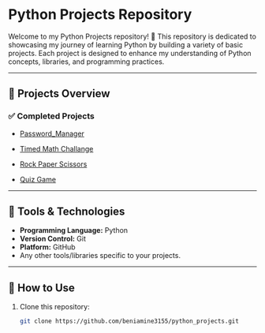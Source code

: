 # Python Projects Repository

Welcome to my Python Projects repository! 🎉 This repository is dedicated to showcasing my journey of learning Python by building a variety of basic projects. Each project is designed to enhance my understanding of Python concepts, libraries, and programming practices.

---

## 📂 Projects Overview

### ✅ Completed Projects

- [Password_Manager](https://github.com/beniamine3155/python_projects/blob/main/Password_Manager)

- [Timed Math Challange](https://github.com/beniamine3155/python_projects/blob/main/Timed_Math_Challange)

- [Rock Paper Scissors](https://github.com/beniamine3155/python_projects/blob/main/Rock_Paper_Scissors)

- [Quiz Game](https://github.com/beniamine3155/python_projects/blob/main/Quiz_Game)

---

## 🧰 Tools & Technologies

- **Programming Language:** Python
- **Version Control:** Git
- **Platform:** GitHub
- Any other tools/libraries specific to your projects.

---

## 🚀 How to Use

1. Clone this repository:
   ```bash
   git clone https://github.com/beniamine3155/python_projects.git
   ```
